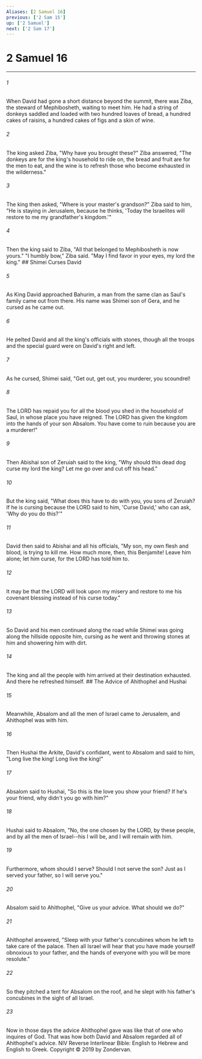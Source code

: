 ```yaml
---
Aliases: [2 Samuel 16]
previous: ['2 Sam 15']
up: ['2 Samuel']
next: ['2 Sam 17']
---
```

# 2 Samuel 16

***


###### 1 
When David had gone a short distance beyond the summit, there was Ziba, the steward of Mephibosheth, waiting to meet him. He had a string of donkeys saddled and loaded with two hundred loaves of bread, a hundred cakes of raisins, a hundred cakes of figs and a skin of wine. 

###### 2 
The king asked Ziba, "Why have you brought these?" Ziba answered, "The donkeys are for the king's household to ride on, the bread and fruit are for the men to eat, and the wine is to refresh those who become exhausted in the wilderness." 

###### 3 
The king then asked, "Where is your master's grandson?" Ziba said to him, "He is staying in Jerusalem, because he thinks, 'Today the Israelites will restore to me my grandfather's kingdom.'" 

###### 4 
Then the king said to Ziba, "All that belonged to Mephibosheth is now yours." "I humbly bow," Ziba said. "May I find favor in your eyes, my lord the king." ## Shimei Curses David 

###### 5 
As King David approached Bahurim, a man from the same clan as Saul's family came out from there. His name was Shimei son of Gera, and he cursed as he came out. 

###### 6 
He pelted David and all the king's officials with stones, though all the troops and the special guard were on David's right and left. 

###### 7 
As he cursed, Shimei said, "Get out, get out, you murderer, you scoundrel! 

###### 8 
The LORD has repaid you for all the blood you shed in the household of Saul, in whose place you have reigned. The LORD has given the kingdom into the hands of your son Absalom. You have come to ruin because you are a murderer!" 

###### 9 
Then Abishai son of Zeruiah said to the king, "Why should this dead dog curse my lord the king? Let me go over and cut off his head." 

###### 10 
But the king said, "What does this have to do with you, you sons of Zeruiah? If he is cursing because the LORD said to him, 'Curse David,' who can ask, 'Why do you do this?'" 

###### 11 
David then said to Abishai and all his officials, "My son, my own flesh and blood, is trying to kill me. How much more, then, this Benjamite! Leave him alone; let him curse, for the LORD has told him to. 

###### 12 
It may be that the LORD will look upon my misery and restore to me his covenant blessing instead of his curse today." 

###### 13 
So David and his men continued along the road while Shimei was going along the hillside opposite him, cursing as he went and throwing stones at him and showering him with dirt. 

###### 14 
The king and all the people with him arrived at their destination exhausted. And there he refreshed himself. ## The Advice of Ahithophel and Hushai 

###### 15 
Meanwhile, Absalom and all the men of Israel came to Jerusalem, and Ahithophel was with him. 

###### 16 
Then Hushai the Arkite, David's confidant, went to Absalom and said to him, "Long live the king! Long live the king!" 

###### 17 
Absalom said to Hushai, "So this is the love you show your friend? If he's your friend, why didn't you go with him?" 

###### 18 
Hushai said to Absalom, "No, the one chosen by the LORD, by these people, and by all the men of Israel--his I will be, and I will remain with him. 

###### 19 
Furthermore, whom should I serve? Should I not serve the son? Just as I served your father, so I will serve you." 

###### 20 
Absalom said to Ahithophel, "Give us your advice. What should we do?" 

###### 21 
Ahithophel answered, "Sleep with your father's concubines whom he left to take care of the palace. Then all Israel will hear that you have made yourself obnoxious to your father, and the hands of everyone with you will be more resolute." 

###### 22 
So they pitched a tent for Absalom on the roof, and he slept with his father's concubines in the sight of all Israel. 

###### 23 
Now in those days the advice Ahithophel gave was like that of one who inquires of God. That was how both David and Absalom regarded all of Ahithophel's advice. NIV Reverse Interlinear Bible: English to Hebrew and English to Greek. Copyright © 2019 by Zondervan.
